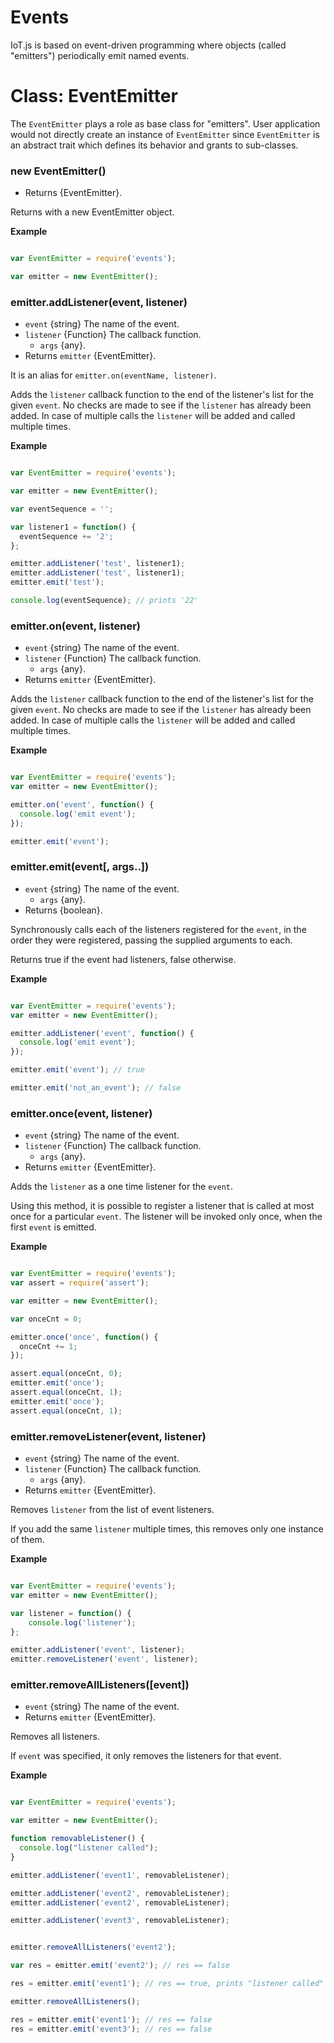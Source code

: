 
# Events

IoT.js is based on event-driven programming where objects (called "emitters") periodically emit named events.

# Class: EventEmitter

The `EventEmitter` plays a role as base class for "emitters".
User application would not directly create an instance of `EventEmitter` since `EventEmitter` is an abstract trait which defines its behavior and grants to sub-classes.

### new EventEmitter()
* Returns {EventEmitter}.

Returns with a new EventEmitter object.


**Example**

```js

var EventEmitter = require('events');

var emitter = new EventEmitter();

```


### emitter.addListener(event, listener)
* `event` {string} The name of the event.
* `listener` {Function} The callback function.
  * `args` {any}.
* Returns `emitter` {EventEmitter}.

It is an alias for `emitter.on(eventName, listener)`.

Adds the `listener` callback function to the end of the listener's list for the given `event`. No checks are made to see if the `listener` has already been added.
In case of multiple calls the `listener` will be added and called multiple times.

**Example**

```js

var EventEmitter = require('events');

var emitter = new EventEmitter();

var eventSequence = '';

var listener1 = function() {
  eventSequence += '2';
};

emitter.addListener('test', listener1);
emitter.addListener('test', listener1);
emitter.emit('test');

console.log(eventSequence); // prints '22'

```

### emitter.on(event, listener)
* `event` {string} The name of the event.
* `listener` {Function} The callback function.
  * `args` {any}.
* Returns `emitter` {EventEmitter}.

Adds the `listener` callback function to the end of the listener's list for the given `event`. No checks are made to see if the `listener` has already been added.
In case of multiple calls the `listener` will be added and called multiple times.

**Example**

```js

var EventEmitter = require('events');
var emitter = new EventEmitter();

emitter.on('event', function() {
  console.log('emit event');
});

emitter.emit('event');

```

### emitter.emit(event[, args..])
* `event` {string} The name of the event.
  * `args` {any}.
* Returns {boolean}.

Synchronously calls each of the listeners registered for the `event`, in the order they were registered, passing the supplied arguments to each.

Returns true if the event had listeners, false otherwise.

**Example**

```js

var EventEmitter = require('events');
var emitter = new EventEmitter();

emitter.addListener('event', function() {
  console.log('emit event');
});

emitter.emit('event'); // true

emitter.emit('not_an_event'); // false

```

### emitter.once(event, listener)
* `event` {string} The name of the event.
* `listener` {Function} The callback function.
  * `args` {any}.
* Returns `emitter` {EventEmitter}.

Adds the `listener` as a one time listener for the `event`.

Using this method, it is possible to register a listener that is called at most once for a particular `event`.
The listener will be invoked only once, when the first `event` is emitted.

**Example**

``` js

var EventEmitter = require('events');
var assert = require('assert');

var emitter = new EventEmitter();

var onceCnt = 0;

emitter.once('once', function() {
  onceCnt += 1;
});

assert.equal(onceCnt, 0);
emitter.emit('once');
assert.equal(onceCnt, 1);
emitter.emit('once');
assert.equal(onceCnt, 1);

```

### emitter.removeListener(event, listener)
* `event` {string} The name of the event.
* `listener` {Function} The callback function.
  * `args` {any}.
* Returns `emitter` {EventEmitter}.

Removes `listener` from the list of event listeners.

If you add the same `listener` multiple times, this removes only one instance of them.

**Example**

```js

var EventEmitter = require('events');
var emitter = new EventEmitter();

var listener = function() {
    console.log('listener');
};

emitter.addListener('event', listener);
emitter.removeListener('event', listener);

```

### emitter.removeAllListeners([event])
* `event` {string} The name of the event.
* Returns `emitter` {EventEmitter}.

Removes all listeners.

If `event` was specified, it only removes the listeners for that event.

**Example**

``` js

var EventEmitter = require('events');

var emitter = new EventEmitter();

function removableListener() {
  console.log("listener called");
}

emitter.addListener('event1', removableListener);

emitter.addListener('event2', removableListener);
emitter.addListener('event2', removableListener);

emitter.addListener('event3', removableListener);


emitter.removeAllListeners('event2');

var res = emitter.emit('event2'); // res == false

res = emitter.emit('event1'); // res == true, prints "listener called"

emitter.removeAllListeners();

res = emitter.emit('event1'); // res == false
res = emitter.emit('event3'); // res == false

```
